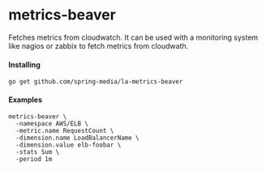# metrics-beaver
Fetches metrics from cloudwatch. It can be used with a monitoring system like nagios or zabbix to fetch metrics from cloudwath.

#### Installing
	go get github.com/spring-media/la-metrics-beaver 

#### Examples
	
	metrics-beaver \
	  -namespace AWS/ELB \
	  -metric.name RequestCount \
	  -dimension.name LoadBalancerName \
	  -dimension.value elb-foobar \
	  -stats Sum \
	  -period 1m
